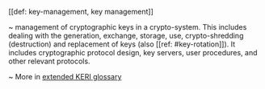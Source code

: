 [[def: key-management, key management]]

~ management of cryptographic keys in a crypto-system. This includes dealing with the generation, exchange, storage, use, crypto-shredding (destruction) and replacement of keys (also [[ref: #key-rotation]]). It includes cryptographic protocol design, key servers, user procedures, and other relevant protocols.

~ More in <a href="https://weboftrust.github.io/WOT-terms/docs/glossary/key-management">extended KERI glossary</a>

